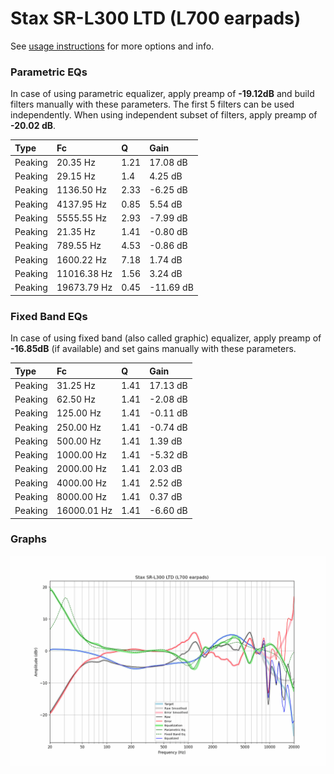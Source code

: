 # Stax SR-L300 LTD (L700 earpads)
See [usage instructions](https://github.com/jaakkopasanen/AutoEq#usage) for more options and info.

### Parametric EQs
In case of using parametric equalizer, apply preamp of **-19.12dB** and build filters manually
with these parameters. The first 5 filters can be used independently.
When using independent subset of filters, apply preamp of **-20.02 dB**.

| Type    | Fc          |    Q | Gain      |
|:--------|:------------|:-----|:----------|
| Peaking | 20.35 Hz    | 1.21 | 17.08 dB  |
| Peaking | 29.15 Hz    | 1.4  | 4.25 dB   |
| Peaking | 1136.50 Hz  | 2.33 | -6.25 dB  |
| Peaking | 4137.95 Hz  | 0.85 | 5.54 dB   |
| Peaking | 5555.55 Hz  | 2.93 | -7.99 dB  |
| Peaking | 21.35 Hz    | 1.41 | -0.80 dB  |
| Peaking | 789.55 Hz   | 4.53 | -0.86 dB  |
| Peaking | 1600.22 Hz  | 7.18 | 1.74 dB   |
| Peaking | 11016.38 Hz | 1.56 | 3.24 dB   |
| Peaking | 19673.79 Hz | 0.45 | -11.69 dB |

### Fixed Band EQs
In case of using fixed band (also called graphic) equalizer, apply preamp of **-16.85dB**
(if available) and set gains manually with these parameters.

| Type    | Fc          |    Q | Gain     |
|:--------|:------------|:-----|:---------|
| Peaking | 31.25 Hz    | 1.41 | 17.13 dB |
| Peaking | 62.50 Hz    | 1.41 | -2.08 dB |
| Peaking | 125.00 Hz   | 1.41 | -0.11 dB |
| Peaking | 250.00 Hz   | 1.41 | -0.74 dB |
| Peaking | 500.00 Hz   | 1.41 | 1.39 dB  |
| Peaking | 1000.00 Hz  | 1.41 | -5.32 dB |
| Peaking | 2000.00 Hz  | 1.41 | 2.03 dB  |
| Peaking | 4000.00 Hz  | 1.41 | 2.52 dB  |
| Peaking | 8000.00 Hz  | 1.41 | 0.37 dB  |
| Peaking | 16000.01 Hz | 1.41 | -6.60 dB |

### Graphs
![](./Stax%20SR-L300%20LTD%20(L700%20earpads).png)